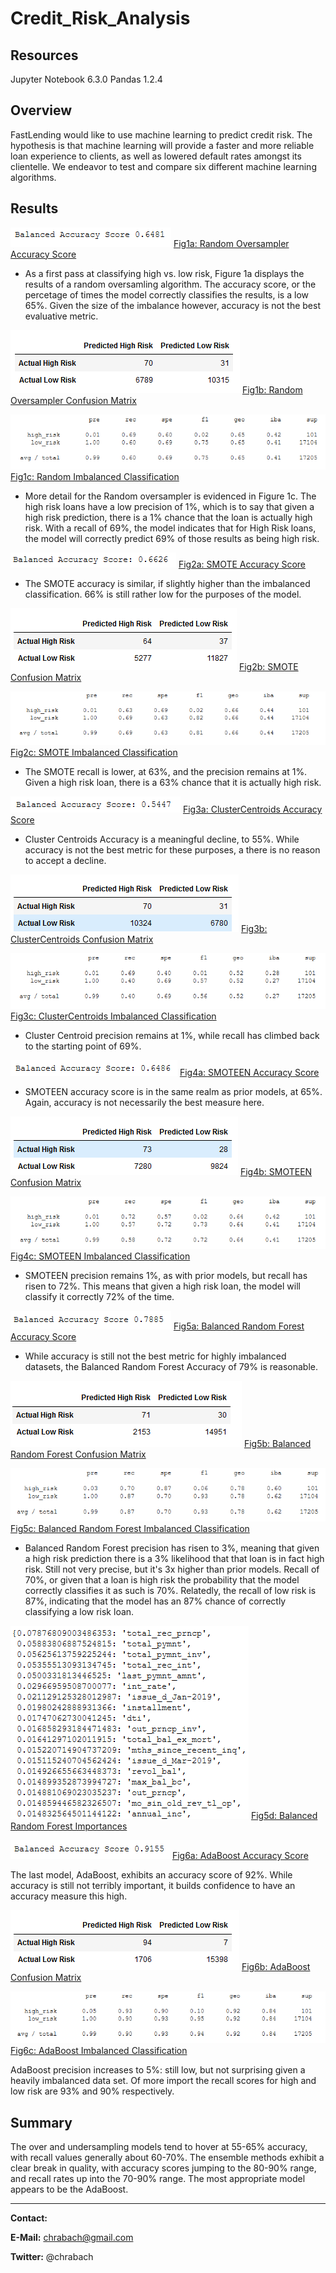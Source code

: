 # Credit_Risk_Analysis


## Resources
Jupyter Notebook 6.3.0 Pandas 1.2.4

## Overview

FastLending would like to use machine learning to predict credit risk.  The hypothesis is that machine learning will provide a faster and more reliable loan experience to clients, as well as lowered default rates amongst its clientelle.  We endeavor to test and compare six different machine learning algorithms.

## Results


![Fig1a: Random Oversampler Accuracy Score](other_resources/01a_RandomOverSampler_AccScore.png)
[Fig1a: Random Oversampler Accuracy Score](other_resources/01a_RandomOverSampler_AccScore.png?raw=true "Figure 1a: Random Oversampler Accuracy Score")

- As a first pass at classifying high vs. low risk, Figure 1a displays the results of a random oversamling algorithm.  The accuracy score, or the percetage of times the model correctly classifies the results, is a low 65%.  Given the size of the imbalance however, accuracy is not the best evaluative metric.  



![Fig1b: Random Oversampler Confusion Matrix](other_resources/01b_RandomOverSampler_ConfusionMatrix.png)
[Fig1b: Random Oversampler Confusion Matrix](other_resources/01b_RandomOverSampler_ConfusionMatrix.png?raw=true "Figure 1b: Random Oversampler Confusion Matrix")

![Fig1c: Random  Imbalanced Classification](other_resources/01c_RandomOverSampler_ImbalancedClassification.png)
[Fig1c: Random  Imbalanced Classification](other_resources/01c_RandomOverSampler_ImbalancedClassification.png?raw=true "Figure 1c: Random Oversampler Imbalanced Classification")

- More detail for the Random oversampler is evidenced in Figure 1c.  The high risk loans have a low precision of 1%, which is to say that given a high risk prediction, there is a 1% chance that the loan is actually high risk.  With a recall of 69%, the model indicates that for High Risk loans, the model will correctly predict 69% of those results as being high risk.

![Fig2a: SMOTE Accuracy Score](other_resources/02a_SMOTE_AccScore.png)
[Fig2a: SMOTE Accuracy Score](other_resources/02a_SMOTE_AccScore.png?raw=true "Figure 2a: SMOTE Accuracy Score")

- The SMOTE accuracy is similar, if slightly higher than the imbalanced classification.  66% is still rather low for the purposes of the model.

![Fig2b: SMOTE Confusion Matrix](other_resources/02b_SMOTE_ConfusionMatrix.png)
[Fig2b: SMOTE Confusion Matrix](other_resources/02b_SMOTE_ConfusionMatrix.png?raw=true "Figure 2b: SMOTE Confusion Matrix")

![Fig2c: SMOTE  Imbalanced Classification](other_resources/02c_SMOTE_ImbalancedClassification.png)
[Fig2c: SMOTE  Imbalanced Classification](other_resources/02c_SMOTE_ImbalancedClassification.png?raw=true "Figure 2c: SMOTE Imbalanced Classification")

- The SMOTE recall is lower, at 63%, and the precision remains at 1%.  Given a high risk loan, there is a 63% chance that it is actually high risk.  

![Fig3a: ClusterCentroids Accuracy Score](other_resources/03a_ClusterCentroids_AccScore.png)
[Fig3a: ClusterCentroids Accuracy Score](other_resources/03a_ClusterCentroids_AccScore.png?raw=true "Figure 3a: ClusterCentroids Accuracy Score")

- Cluster Centroids Accuracy is a meaningful decline, to 55%.  While accuracy is not the best metric for these purposes, a there is no reason to accept a decline.

![Fig3b: ClusterCentroids Confusion Matrix](other_resources/03b_ClusterCentroids_ConfusionMatrix.png)
[Fig3b: ClusterCentroids Confusion Matrix](other_resources/03b_ClusterCentroids_ConfusionMatrix.png?raw=true "Figure 3b: ClusterCentroids Confusion Matrix")

![Fig3c: ClusterCentroids Imbalanced Classification](other_resources/03c_ClusterCentroids_ImbalancedClassification.png)
[Fig3c: ClusterCentroids Imbalanced Classification](other_resources/03c_ClusterCentroids_ImbalancedClassification.png?raw=true "Figure 3c: ClusterCentroids Imbalanced Classification")

- Cluster Centroid precision remains at 1%, while recall has climbed back to the starting point of 69%.


![Fig4a: SMOTEEN Accuracy Score](other_resources/04a_SMOTEENN_AccScore.png)
[Fig4a: SMOTEEN Accuracy Score](other_resources/04a_SMOTEENN_AccScore.png?raw=true "Figure 4a: SMOTEEN Accuracy Score")

- SMOTEEN accuracy score is in the same realm as prior models, at 65%.  Again, accuracy is not necessarily the best measure here.

![Fig4b: SMOTEEN Confusion Matrix](other_resources/04b_SMOTEENN_ConfusionMatrix.png)
[Fig4b: SMOTEEN Confusion Matrix](other_resources/04b_SMOTEENN_ConfusionMatrix.png?raw=true "Figure 4b: SMOTEEN Confusion Matrix")

![Fig4c: SMOTEEN Imbalanced Classification](other_resources/04c_SMOTEENN_ImbalancedClassification.png)
[Fig4c: SMOTEEN Imbalanced Classification](other_resources/04c_SMOTEENN_ImbalancedClassification.png?raw=true "Figure 4c: SMOTEEN Imbalanced Classification")

- SMOTEEN precision remains 1%, as with prior models, but recall has risen to 72%.  This means that given a high risk loan, the model will classify it correctly 72% of the time.

![Fig5a: Balanced Random Forest Accuracy Score](other_resources/05a_BalRandomForest_AccScore.png)
[Fig5a: Balanced Random Forest Accuracy Score](other_resources/05a_BalRandomForest_AccScore.png?raw=true "Figure 5a: Balanced Random Forest Accuracy Score")

- While accuracy is still not the best metric for highly imbalanced datasets, the Balanced Random Forest Accuracy of 79% is reasonable.


![Fig5b: Balanced Random Forest Confusion Matrix](other_resources/05b_BalRandomForest_ConfusionMatrix.png)
[Fig5b: Balanced Random Forest Confusion Matrix](other_resources/05b_BalRandomForest_ConfusionMatrix.png?raw=true "Figure 5a: Balanced Random Forest Confusion Matrix")

![Fig5c: Balanced Random Forest Imbalanced Classification](other_resources/05c_BalRandomForest_ImbalancedClassification.png)
[Fig5c: Balanced Random Forest Imbalanced Classification](other_resources/05c_BalRandomForest_ImbalancedClassification.png?raw=true "Figure 5c: Balanced Random Forest Imbalanced Classification")

- Balanced Random Forest precision has risen to 3%, meaning that given a high risk prediction there is a 3% likelihood that that loan is in fact high risk.  Still not very precise, but it's 3x higher than prior models.  Recall of 70%, or given that a loan is high risk the probability that the model correctly classifies it as such is 70%.  Relatedly, the recall of low risk is 87%, indicating that the model has an 87% chance of correctly classifying a low risk loan.

![Fig5d: Balanced Random Forest Importances](other_resources/05d_BalRandomForest_Importances.png)
[Fig5d: Balanced Random Forest Importances](other_resources/05d_BalRandomForest_Importances.png?raw=true "Figure 5d: Balanced Random Forest Importances")






![Fig6a: AdaBoost Accuracy Score](other_resources/06a_AdaBoost_AccScore.png)
[Fig6a: AdaBoost Accuracy Score](other_resources/06a_AdaBoost_AccScore.png?raw=true "Figure 6a: AdaBoost Accuracy Score")

The last model, AdaBoost, exhibits an accuracy score of 92%.  While accuracy is still not terribly important, it builds confidence to have an accuracy measure this high.

![Fig6b: AdaBoost Confusion Matrix](other_resources/06b_AdaBoost_ConfusionMatrix.png)
[Fig6b: AdaBoost Confusion Matrix](other_resources/06b_AdaBoost_ConfusionMatrix.png?raw=true "Figure 6b: AdaBoost Confusion Matrix")

![Fig6c: AdaBoost Imbalanced Classification](other_resources/06c_AdaBoost_ImbalancedClassification.png)
[Fig6c: AdaBoost Imbalanced Classification](other_resources/06c_AdaBoost_ImbalancedClassification.png?raw=true "Figure 6c: AdaBoost Imbalanced Classification")
 
 AdaBoost precision increases to 5%: still low, but not surprising given a heavily imbalanced data set.  Of more import the recall scores for high and low risk are 93% and 90% respectively.


## Summary

The over and undersampling models tend to hover at 55-65% accuracy, with recall values generally about 60-70%.  The ensemble methods exhibit a clear break in quality, with accuracy scores jumping to the 80-90% range, and recall rates up into the 70-90% range.  The most appropriate model appears to be the AdaBoost.

------
**Contact:**

**E-Mail:** chrabach@gmail.com

**Twitter:** @chrabach
